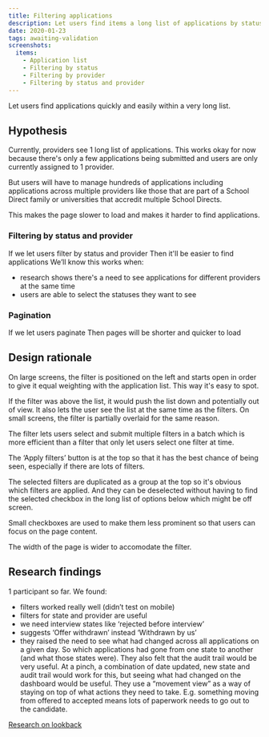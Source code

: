 ```yaml
---
title: Filtering applications
description: Let users find items a long list of applications by status and provider.
date: 2020-01-23
tags: awaiting-validation
screenshots:
  items:
    - Application list
    - Filtering by status
    - Filtering by provider
    - Filtering by status and provider
---
```


Let users find applications quickly and easily within a very long list.

## Hypothesis

Currently, providers see 1 long list of applications. This works okay for now because there's only a few applications being submitted and users are only currently assigned to 1 provider.

But users will have to manage hundreds of applications including applications across multiple providers like those that are part of a School Direct family or universities that accredit multiple School Directs.

This makes the page slower to load and makes it harder to find applications.

### Filtering by status and provider

If we let users filter by status and provider
Then it'll be easier to find applications
We’ll know this works when:

- research shows there's a need to see applications for different providers at the same time
- users are able to select the statuses they want to see

### Pagination

If we let users paginate
Then pages will be shorter and quicker to load

## Design rationale

On large screens, the filter is positioned on the left and starts open in order to give it equal weighting with the application list. This way it's easy to spot.

If the filter was above the list, it would push the list down and potentially out of view. It also lets the user see the list at the same time as the filters. On small screens, the filter is partially overlaid for the same reason.

The filter lets users select and submit multiple filters in a batch which is more efficient than a filter that only let users select one filter at time.

The ‘Apply filters’ button is at the top so that it has the best chance of being seen, especially if there are lots of filters.

The selected filters are duplicated as a group at the top so it's obvious which filters are applied. And  they can be deselected without having to find the selected checkbox in the long list of options below which might be off screen.

Small checkboxes are used to make them less prominent so that users can focus on the page content.

The width of the page is wider to accomodate the filter.

## Research findings

1 participant so far. We found:

- filters worked really well (didn’t test on mobile)
- filters for state and provider are useful
- we need interview states like ‘rejected before interview’
- suggests ‘Offer withdrawn’ instead ‘Withdrawn by us’
- they raised the need to see what had changed across all applications on a given day. So which applications had gone from one state to another (and what those states were). They also felt that the audit trail would be very useful. At a pinch, a combination of date updated, new state and audit trail would work for this, but seeing what had changed on the dashboard would be useful. They use a “movement view” as a way of staying on top of what actions they need to take. E.g. something moving from offered to accepted means lots of paperwork needs to go out to the candidate.

[Research on lookback](https://lookback.io/watch/j5Z8YfSp4g85kEYQn)
